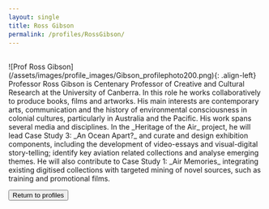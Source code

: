```yaml
---
layout: single
title: Ross Gibson
permalink: /profiles/RossGibson/
---
```

<br>
![Prof Ross Gibson](/assets/images/profile_images/Gibson_profilephoto200.png){: .align-left}
Professor Ross Gibson is Centenary Professor of Creative and Cultural Research at the University of Canberra.  In this role he works collaboratively to produce books, films and artworks. His main interests are contemporary arts, communication and the history of environmental consciousness in colonial cultures, particularly in Australia and the Pacific. His work spans several media and disciplines. In the _Heritage of the Air_ project, he will lead Case Study 3: _An Ocean Apart?_ and curate and design exhibition components, including the development of video-essays and visual-digital story-telling; identify key aviation related collections and analyse emerging themes. He will also contribute to Case Study 1: _Air Memories_ integrating existing digitised collections with targeted mining of novel sources, such as training and promotional films.

<p><a href="http://www.heritageoftheair.org.au/testprofiles"><button class="button">Return to profiles</button></a></p>
